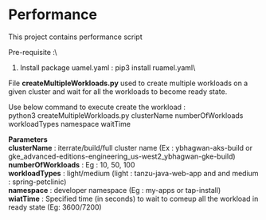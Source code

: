 # Performance
This project contains performance script

Pre-requisite :\
1. Install package uamel.yaml : pip3 install ruamel.yaml\

File **createMultipleWorkloads.py** used to create multiple workloads on a given cluster and wait for all the workloads to become ready state.

Use below command to execute create the workload :\
python3 createMultipleWorkloads.py clusterName numberOfWorkloads workloadTypes namespace waitTime

**Parameters**\
**clusterName**       : iterrate/build/full cluster name (Ex : ybhagwan-aks-build or gke_advanced-editions-engineering_us-west2_ybhagwan-gke-build)\
**numberOfWorkloads** : Eg : 10, 50, 100\
**workloadTypes**     : light/medium (light : tanzu-java-web-app and and medium : spring-petclinic)\
**namespace**         : developer namespace (Eg : my-apps or tap-install)\
**wiatTime**          : Specified time (in seconds) to wait to comeup all the workload in ready state (Eg: 3600/7200)
